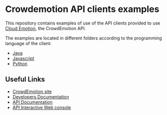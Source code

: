 # Crowdemotion API clients examples

This repository contains examples of use of the API clients provided to use [Cloud Emotion](https://developers.crowdemotion.co.uk/api/), the CrowdEmotion API.

The examples are located in different folders according to the programming language of the client:

* [Java](https://github.com/CrowdEmotion/crowdemotion-api-clients-examples/tree/master/java)
* [Javascript](https://github.com/CrowdEmotion/crowdemotion-api-clients-examples/tree/master/js)
* [Python](https://github.com/CrowdEmotion/crowdemotion-api-clients-examples/tree/master/python)


## Useful Links

* [CrowdEmotion site](http://www.crowdemotion.co.uk/)
* [Developers Documentation](https://developers.crowdemotion.co.uk/)
* [API Documentation](https://developers.crowdemotion.co.uk/api/)
* [API Interactive Web console](https://developers.crowdemotion.co.uk/api-doc/)

